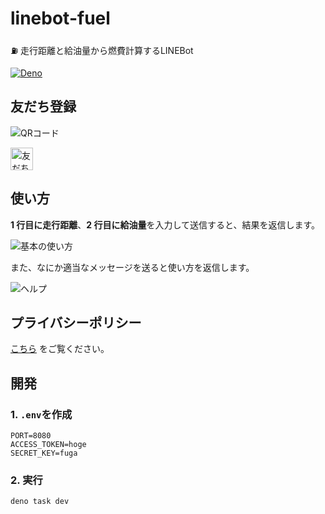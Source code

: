 # linebot-fuel

⛽️ 走行距離と給油量から燃費計算するLINEBot

[![Deno](https://shields.io/badge/deno-%5E1.28-green?logo=deno&style=flat)](https://deno.land)

## 友だち登録

![QRコード](https://user-images.githubusercontent.com/44780846/103730839-1b7c2700-5027-11eb-8015-60b7036d40ae.png)

<a href="https://lin.ee/7nQzjx2"><img src="https://scdn.line-apps.com/n/line_add_friends/btn/ja.png" alt="友だち追加" height="36" border="0"></a>

## 使い方

**1 行目に走行距離**、**2 行目に給油量**を入力して送信すると、結果を返信します。

![基本の使い方](https://user-images.githubusercontent.com/44780846/103732273-63e91400-502a-11eb-96d0-afcbd6dc405b.png)

また、なにか適当なメッセージを送ると使い方を返信します。

![ヘルプ](https://user-images.githubusercontent.com/44780846/103732271-63507d80-502a-11eb-8c70-374aa49a0d1a.png)

## プライバシーポリシー

[こちら](https://arrow2nd.github.io/linebot-fuel/) をご覧ください。

## 開発

### 1. `.env`を作成

```
PORT=8080
ACCESS_TOKEN=hoge
SECRET_KEY=fuga
```

### 2. 実行

```
deno task dev
```
